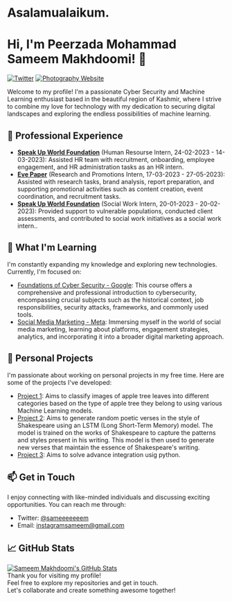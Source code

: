 # Asalamualaikum.
# Hi, I'm Peerzada Mohammad Sameem Makhdoomi! 👋

[![Twitter](https://img.shields.io/badge/Twitter-Follow-blue?style=flat&logo=twitter)]((https://twitter.com/sameeeeeeem))
[![Photography Website](https://img.shields.io/badge/Portfolio-Website-red?style=flat&logo=web)](https://ft10101.000webhostapp.com/)

Welcome to my profile! I'm a passionate Cyber Security and Machine Learning enthusiast based in the beautiful region of Kashmir, where I strive to combine my love for technology with my dedication to securing digital landscapes and exploring the endless possibilities of machine learning. <br>

## 💼 Professional Experience
- **[Speak Up World Foundation](https://github.com/ft10101/Certificates/blob/main/Hr%20internship%20certificate.pdf)** (Human Resourse Intern, 24-02-2023 - 14-03-2023): Assisted HR team with recruitment, onboarding, employee engagement, and HR administration tasks as an HR intern.
- **[Eve Paper](https://github.com/ft10101/Certificates/blob/main/evepaper%20internship.jpeg)** (Research and Promotions Intern, 17-03-2023 - 27-05-2023): Assisted with research tasks, brand analysis, report preparation, and supporting promotional activities such as content creation, event coordination, and recruitment tasks.
- **[Speak Up World Foundation](https://github.com/ft10101/Certificates/blob/main/speakupworld%20INTERNSHIP.pdf)** (Social Work Intern, 20-01-2023 - 20-02-2023): Provided support to vulnerable populations, conducted client assessments, and contributed to social work initiatives as a social work intern..

## 🌱 What I'm Learning
I'm constantly expanding my knowledge and exploring new technologies. Currently, I'm focused on:
- [Foundations of Cyber Security - Google](https://www.coursera.org/learn/foundations-of-cybersecurity/): This course offers a comprehensive and professional introduction to cybersecurity, encompassing crucial subjects such as the historical context, job responsibilities, security attacks, frameworks, and commonly used tools. 
- [Social Media Marketing - Meta](https://www.coursera.org/learn/social-media-marketing-introduction/): Immersing myself in the world of social media marketing, learning about platforms, engagement strategies, analytics, and incorporating it into a broader digital marketing approach.

## 🚀 Personal Projects
I'm passionate about working on personal projects in my free time. Here are some of the projects I've developed:
- [Project 1](https://github.com/ft10101/Projects/blob/main/Plant_Disease_Detection_using_keras_(Apples).ipynb): Aims to classify images of apple tree leaves into different categories based on the type of apple tree they belong to using various Machine Learning models.
- [Project 2](https://github.com/ft10101/Projects/blob/main/LSTM_model_(shakespare).ipynb): Aims to generate random poetic verses in the style of Shakespeare using an LSTM (Long Short-Term Memory) model. The model is trained on the works of Shakespeare to capture the patterns and styles present in his writing. This model is then used to generate new verses that maintain the essence of Shakespeare's writing. 
- [Project 3](https://github.com/ft10101/Projects/blob/main/Advance_Math_in_Python.ipynb): Aims to solve advance integration usig python. 


## 📫 Get in Touch
I enjoy connecting with like-minded individuals and discussing exciting opportunities. You can reach me through:
- Twitter: [@sameeeeeeem](https://twitter.com/sameeeeeeem)
- Email: instagramsameem@gmail.com

## 📈 GitHub Stats
[![Sameem Makhdoomi's GitHub Stats](https://github-readme-stats.vercel.app/api?username=ft10101&count_private=true&show_icons=true&theme=dark)](https://github.com/ft10101)
<br>
Thank you for visiting my profile! <br>
Feel free to explore my repositories and get in touch. <br>
Let's collaborate and create something awesome together!
